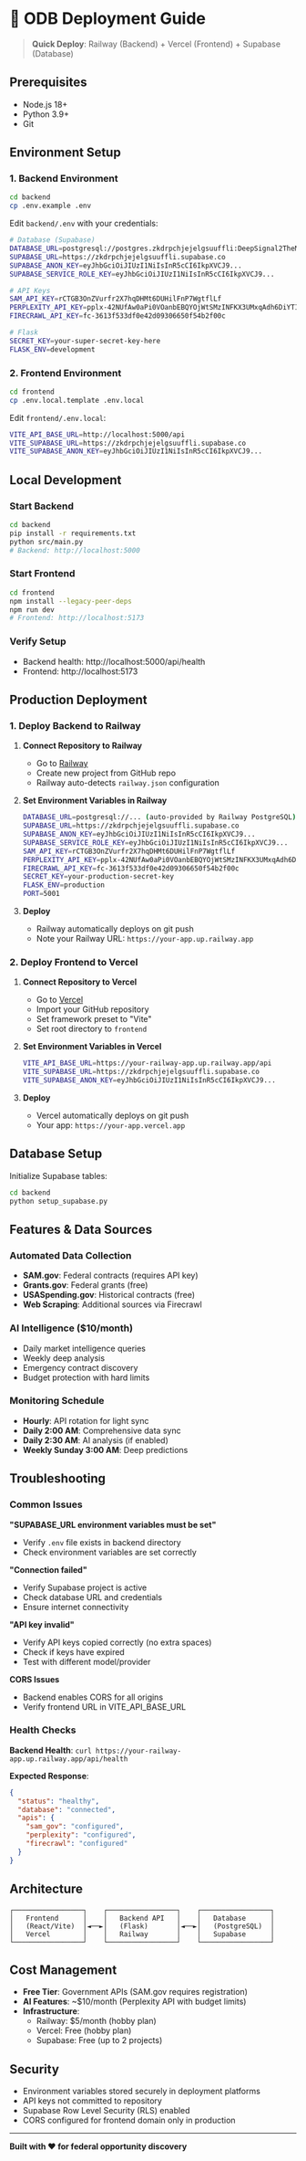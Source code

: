 # 🚀 ODB Deployment Guide

> **Quick Deploy**: Railway (Backend) + Vercel (Frontend) + Supabase (Database)

## Prerequisites

- Node.js 18+
- Python 3.9+
- Git

## Environment Setup

### 1. Backend Environment
```bash
cd backend
cp .env.example .env
```

Edit `backend/.env` with your credentials:
```bash
# Database (Supabase)
DATABASE_URL=postgresql://postgres.zkdrpchjejelgsuuffli:DeepSignal2TheMoon@aws-0-us-east-1.pooler.supabase.com:5432/postgres
SUPABASE_URL=https://zkdrpchjejelgsuuffli.supabase.co
SUPABASE_ANON_KEY=eyJhbGciOiJIUzI1NiIsInR5cCI6IkpXVCJ9...
SUPABASE_SERVICE_ROLE_KEY=eyJhbGciOiJIUzI1NiIsInR5cCI6IkpXVCJ9...

# API Keys
SAM_API_KEY=rCTGB3OnZVurfr2X7hqDHMt6DUHilFnP7WgtflLf
PERPLEXITY_API_KEY=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
FIRECRAWL_API_KEY=fc-3613f533df0e42d09306650f54b2f00c

# Flask
SECRET_KEY=your-super-secret-key-here
FLASK_ENV=development
```

### 2. Frontend Environment
```bash
cd frontend
cp .env.local.template .env.local
```

Edit `frontend/.env.local`:
```bash
VITE_API_BASE_URL=http://localhost:5000/api
VITE_SUPABASE_URL=https://zkdrpchjejelgsuuffli.supabase.co
VITE_SUPABASE_ANON_KEY=eyJhbGciOiJIUzI1NiIsInR5cCI6IkpXVCJ9...
```

## Local Development

### Start Backend
```bash
cd backend
pip install -r requirements.txt
python src/main.py
# Backend: http://localhost:5000
```

### Start Frontend
```bash
cd frontend
npm install --legacy-peer-deps
npm run dev
# Frontend: http://localhost:5173
```

### Verify Setup
- Backend health: http://localhost:5000/api/health
- Frontend: http://localhost:5173

## Production Deployment

### 1. Deploy Backend to Railway

1. **Connect Repository to Railway**
   - Go to [Railway](https://railway.app)
   - Create new project from GitHub repo
   - Railway auto-detects `railway.json` configuration

2. **Set Environment Variables in Railway**
   ```bash
   DATABASE_URL=postgresql://... (auto-provided by Railway PostgreSQL)
   SUPABASE_URL=https://zkdrpchjejelgsuuffli.supabase.co
   SUPABASE_ANON_KEY=eyJhbGciOiJIUzI1NiIsInR5cCI6IkpXVCJ9...
   SUPABASE_SERVICE_ROLE_KEY=eyJhbGciOiJIUzI1NiIsInR5cCI6IkpXVCJ9...
   SAM_API_KEY=rCTGB3OnZVurfr2X7hqDHMt6DUHilFnP7WgtflLf
   PERPLEXITY_API_KEY=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
   FIRECRAWL_API_KEY=fc-3613f533df0e42d09306650f54b2f00c
   SECRET_KEY=your-production-secret-key
   FLASK_ENV=production
   PORT=5001
   ```

3. **Deploy**
   - Railway automatically deploys on git push
   - Note your Railway URL: `https://your-app.up.railway.app`

### 2. Deploy Frontend to Vercel

1. **Connect Repository to Vercel**
   - Go to [Vercel](https://vercel.com)
   - Import your GitHub repository
   - Set framework preset to "Vite"
   - Set root directory to `frontend`

2. **Set Environment Variables in Vercel**
   ```bash
   VITE_API_BASE_URL=https://your-railway-app.up.railway.app/api
   VITE_SUPABASE_URL=https://zkdrpchjejelgsuuffli.supabase.co
   VITE_SUPABASE_ANON_KEY=eyJhbGciOiJIUzI1NiIsInR5cCI6IkpXVCJ9...
   ```

3. **Deploy**
   - Vercel automatically deploys on git push
   - Your app: `https://your-app.vercel.app`

## Database Setup

Initialize Supabase tables:
```bash
cd backend
python setup_supabase.py
```

## Features & Data Sources

### Automated Data Collection
- **SAM.gov**: Federal contracts (requires API key)
- **Grants.gov**: Federal grants (free)
- **USASpending.gov**: Historical contracts (free)
- **Web Scraping**: Additional sources via Firecrawl

### AI Intelligence ($10/month)
- Daily market intelligence queries
- Weekly deep analysis
- Emergency contract discovery
- Budget protection with hard limits

### Monitoring Schedule
- **Hourly**: API rotation for light sync
- **Daily 2:00 AM**: Comprehensive data sync
- **Daily 2:30 AM**: AI analysis (if enabled)
- **Weekly Sunday 3:00 AM**: Deep predictions

## Troubleshooting

### Common Issues

**"SUPABASE_URL environment variables must be set"**
- Verify `.env` file exists in backend directory
- Check environment variables are set correctly

**"Connection failed"**
- Verify Supabase project is active
- Check database URL and credentials
- Ensure internet connectivity

**"API key invalid"**
- Verify API keys copied correctly (no extra spaces)
- Check if keys have expired
- Test with different model/provider

**CORS Issues**
- Backend enables CORS for all origins
- Verify frontend URL in VITE_API_BASE_URL

### Health Checks

**Backend Health**: `curl https://your-railway-app.up.railway.app/api/health`

**Expected Response**:
```json
{
  "status": "healthy",
  "database": "connected",
  "apis": {
    "sam_gov": "configured",
    "perplexity": "configured",
    "firecrawl": "configured"
  }
}
```

## Architecture

```
┌─────────────────┐    ┌─────────────────┐    ┌─────────────────┐
│   Frontend      │    │   Backend API   │    │   Database      │
│   (React/Vite)  │◄──►│   (Flask)       │◄──►│   (PostgreSQL)  │
│   Vercel        │    │   Railway       │    │   Supabase      │
└─────────────────┘    └─────────────────┘    └─────────────────┘
```

## Cost Management

- **Free Tier**: Government APIs (SAM.gov requires registration)
- **AI Features**: ~$10/month (Perplexity API with budget limits)
- **Infrastructure**: 
  - Railway: $5/month (hobby plan)
  - Vercel: Free (hobby plan)
  - Supabase: Free (up to 2 projects)

## Security

- Environment variables stored securely in deployment platforms
- API keys not committed to repository
- Supabase Row Level Security (RLS) enabled
- CORS configured for frontend domain only in production

---

**Built with ❤️ for federal opportunity discovery**